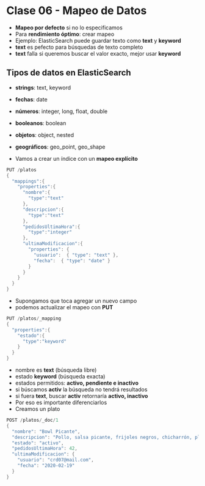 # Clase 06 - Mapeo de Datos

- **Mapeo por defecto** si no lo especificamos
- Para **rendimiento óptimo**: crear mapeo
- Ejemplo: ElasticSearch puede guardar texto como **text** y **keyword**
- **text** es pefecto para búsquedas de texto completo
- **text** falla si queremos buscar el valor exacto, mejor usar **keyword**

## Tipos de datos en ElasticSearch

- **strings**: text, keyword
- **fechas**: date
- **números**: integer, long, float, double
- **booleanos**: boolean
- **objetos**: object, nested
- **geográficos**: geo_point, geo_shape

- Vamos a crear un índice con un **mapeo explícito**

```java
PUT /platos
{
  "mappings":{
    "properties":{
      "nombre":{
        "type":"text"
      },
      "descripcion":{
        "type":"text"
      },
      "pedidosUltimaHora":{
        "type":"integer"
      },
      "ultimaModificacion":{
        "properties": {
          "usuario":  { "type": "text" },
          "fecha":  { "type": "date" }
        }
      }
    }
  }
}
```

- Supongamos que toca agregar un nuevo campo
- podemos actualizar el mapeo con **PUT**

```java
PUT /platos/_mapping
{
  "properties":{
    "estado":{
      "type":"keyword"
    }
  }
}
```

- nombre es **text** (búsqueda libre)
- estado **keyword** (búsqueda exacta)
- estados permitidos: **activo, pendiente e inactivo**
- si búscamos **activ** la búsqueda no tendrá resultados
- si fuera **text**, buscar **activ** retornaría **activo, inactivo**
- Por eso es importante diferenciarlos
- Creamos un plato

```java
POST /platos/_doc/1
{
  "nombre": "Bowl Picante",
  "descripcion": "Pollo, salsa picante, frijoles negros, chicharrón, plátano maduro y aguacate.",
  "estado": "activo",
  "pedidosUltimaHora": 42,
  "ultimaModificacion": {
    "usuario": "crd07@mail.com",
    "fecha": "2020-02-19"
  }
}
```